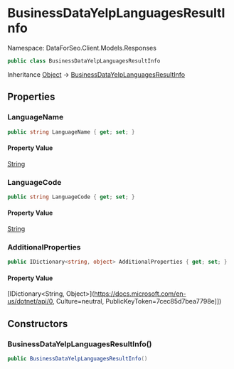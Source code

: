 # BusinessDataYelpLanguagesResultInfo

Namespace: DataForSeo.Client.Models.Responses

```csharp
public class BusinessDataYelpLanguagesResultInfo
```

Inheritance [Object](https://docs.microsoft.com/en-us/dotnet/api/Object) → [BusinessDataYelpLanguagesResultInfo](./BusinessDataYelpLanguagesResultInfo.md)

## Properties

### **LanguageName**

```csharp
public string LanguageName { get; set; }
```

#### Property Value

[String](https://docs.microsoft.com/en-us/dotnet/api/String)<br>

### **LanguageCode**

```csharp
public string LanguageCode { get; set; }
```

#### Property Value

[String](https://docs.microsoft.com/en-us/dotnet/api/String)<br>

### **AdditionalProperties**

```csharp
public IDictionary<string, object> AdditionalProperties { get; set; }
```

#### Property Value

[IDictionary&lt;String, Object&gt;](https://docs.microsoft.com/en-us/dotnet/api/0, Culture=neutral, PublicKeyToken=7cec85d7bea7798e]])<br>

## Constructors

### **BusinessDataYelpLanguagesResultInfo()**

```csharp
public BusinessDataYelpLanguagesResultInfo()
```
